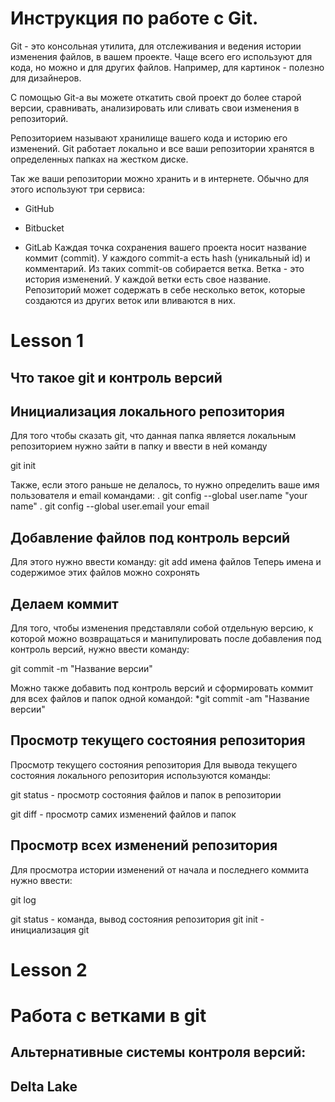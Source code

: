 # Инструкция по работе с Git.

Git - это консольная утилита, для отслеживания и ведения истории изменения файлов, в вашем проекте. Чаще всего его используют для кода, но можно и для других файлов. Например, для картинок - полезно для дизайнеров.

С помощью Git-a вы можете откатить свой проект до более старой версии, сравнивать, анализировать или сливать свои изменения в репозиторий.

Репозиторием называют хранилище вашего кода и историю его изменений. Git работает локально и все ваши репозитории хранятся в определенных папках на жестком диске.

Так же ваши репозитории можно хранить и в интернете. Обычно для этого используют три сервиса:

 * GitHub

 * Bitbucket

 * GitLab
 Каждая точка сохранения вашего проекта носит название коммит (commit). У каждого commit-a есть hash (уникальный id) и комментарий. Из таких commit-ов собирается ветка. Ветка - это история изменений. У каждой ветки есть свое название. Репозиторий может содержать в себе несколько веток, которые создаются из других веток или вливаются в них.

# Lesson 1

## Что такое git и контроль версий


## Инициализация локального репозитория
Для того чтобы сказать git, что данная папка является локальным репозиторием нужно зайти в папку и ввести в ней команду

git init

Также, если этого раньше не делалось, то нужно определить ваше имя пользователя и email командами: . git config --global user.name "your name" . git config --global user.email your email


## Добавление файлов под контроль версий
Для этого нужно ввести команду: git add имена файлов Теперь имена и содержимое этих файлов можно сохронять

## Делаем коммит
Для того, чтобы изменения представляли собой отдельную версию, к которой можно возвращаться и манипулировать после добавления под контроль версий, нужно ввести команду:

git commit -m "Название версии"

Можно также добавить под контроль версий и сформировать коммит для всех файлов и папок одной командой: *git commit -am "Название версии"

## Просмотр текущего состояния репозитория
Просмотр текущего состояния репозитория
Для вывода текущего состояния локального репозитория используются команды:

git status - просмотр состояния файлов и папок в репозитории

git diff - просмотр самих изменений файлов и папок

## Просмотр всех изменений репозитория
Для просмотра истории изменений от начала и последнего коммита нужно ввести:

git log

git status - команда, вывод состояния репозитория git init - инициализация git

# Lesson 2

# Работа с ветками в git

## Альтернативные системы контроля версий:

## Delta Lake